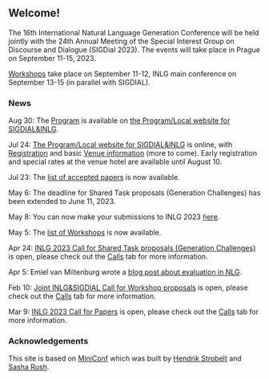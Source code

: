 ## Welcome!

The 16th International Natural Language Generation Conference
will be held jointly with the 24th Annual Meeting of the Special Interest Group on Discourse and Dialogue (SIGDial 2023).
The events will take place in Prague on September 11-15, 2023.

[Workshops](workshops.html) take place on September 11-12, INLG main conference on September 13-15 (in parallel with SIGDIAL).

### News
Aug 30: The [Program](https://sigdialinlg2023.github.io/calendar.html) is available on [the Program/Local website for SIGDIAL&INLG](https://sigdialinlg2023.github.io/).

Jul 24: [The Program/Local website for SIGDIAL&INLG](https://sigdialinlg2023.github.io/) is online, with [Registration](https://sigdialinlg2023.github.io/registration.html) and basic [Venue information](https://sigdialinlg2023.github.io/venue.html) (more to come). Early registration and special rates at the venue hotel are available until August 10.

Jul 23: The [list of accepted papers](accepted_papers.html) is now available.

May 6: The deadline for Shared Task proposals (Generation Challenges) has been extended to June 11, 2023.

May 8: You can now make your submissions to INLG 2023 [here](https://softconf.com/n/inlg2023/).

May 5: The [list of Workshops](https://inlg2023.github.io/workshops.html) is now available.

Apr 24: [INLG 2023 Call for Shared Task proposals (Generation Challenges)](https://inlg2023.github.io/calls.html)  is open, please check out the [Calls](https://inlg2023.github.io/calls.html) tab for more information.

Apr 5: Emiel van Miltenburg wrote a [blog post about evaluation in NLG](https://inlg2023.github.io/eval_blog.html).

Feb 10: [Joint INLG&SIGDIAL Call for Workshop proposals](https://inlg2023.github.io/calls.html) is open, please check out the [Calls](https://inlg2023.github.io/calls.html) tab for more information.

Mar 9: [INLG 2023 Call for Papers](https://inlg2023.github.io/calls.html)  is open, please check out the [Calls](https://inlg2023.github.io/calls.html) tab for more information.

### Acknowledgements

This site is based on [MiniConf](https://github.com/Mini-Conf/Mini-Conf) which was built by [Hendrik Strobelt](http://twitter.com/hen_str) and [Sasha Rush](http://twitter.com/srush_nlp).

